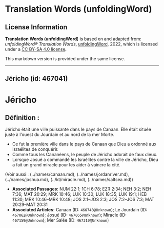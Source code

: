 # Translation Words (unfoldingWord)

## License Information

**Translation Words (unfoldingWord)** is based on and adapted from: _unfoldingWord® Translation Words_, [unfoldingWord](https://unfoldingword.org/utw), 2022, which is licensed under a [CC BY-SA 4.0 license](https://creativecommons.org/licenses/by-sa/4.0/legalcode.en).

This markdown version is provided under the same license.



--------------------------------

## Jéricho (id: 467041)

Jéricho
=======

Définition :
------------

Jéricho était une ville puissante dans le pays de Canaan. Elle était située juste à l'ouest du Jourdain et au nord de la mer Morte.

* Ce fut la première ville dans le pays de Canaan que Dieu a ordonné aux Israélites de conquérir.
* Comme tous les Cananéens, le peuple de Jéricho adorait de faux dieux.
* Lorsque Josué a commandé les Israélites contre la ville de Jéricho, Dieu a fait un grand miracle pour les aider à vaincre la cité.

(Voir aussi : (../names/canaan.md), (../names/jordanriver.md), (../names/joshua.md), (../kt/miracle.md), (../names/saltsea.md))

* **Associated Passages:** NUM 22:1; 1CH 6:78; EZR 2:34; NEH 3:2; NEH 7:36; MAT 20:29; MRK 10:46; LUK 10:30; LUK 18:35; LUK 19:1; HEB 11:30; MRK 10:46–MRK 10:48; JOS 2:1–JOS 2:3; JOS 7:2–JOS 7:3; MAT 20:29–MAT 20:31
* **Associated Articles:** Canaan (ID: `466740@Unknown`); Le Jourdain (ID: `467062@Unknown`); Josué (ID: `467065@Unknown`); Miracle (ID: `467159@Unknown`); Mer Salée (ID: `467310@Unknown`)

